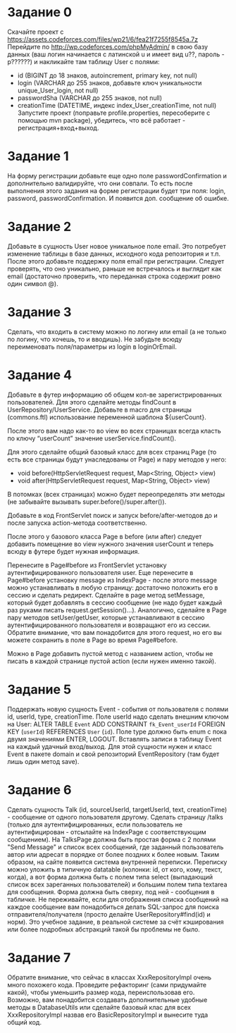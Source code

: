 # Задание 0 
Скачайте проект с https://assets.codeforces.com/files/wp21/6/fea21f7255f8545a.7z Перейдите по http://wp.codeforces.com/phpMyAdmin/ в свою базу данных (ваш логин начинается с латинской u и имеет вид u??, пароль - p??????) и накликайте там таблицу User с полями:
* id (BIGINT до 18 знаков, autoincrement, primary key, not null)
* login (VARCHAR до 255 знаков, добавьте ключ уникальности unique_User_login, not null)
* passwordSha (VARCHAR до 255 знаков, not null)
* creationTime (DATETIME, индекс index_User_creationTime, not null)
Запустите проект (поправьте profile.properties, пересоберите с помощью mvn package), убедитесь, что всё работает - регистрация+вход+выход.
# Задание 1
На форму регистрации добавьте еще одно поле passwordConfirmation и дополнительно валидируйте, что они совпали. То есть после выполнения этого задания на форме регистрации будет три поля: login, password, passwordConfirmation. И появится доп. сообщение об ошибке.

# Задание 2
Добавьте в сущность User новое уникальное поле email. Это потребует изменение таблицы в базе данных, исходного кода репозитория и т.п. После этого добавьте поддержку поля email при регистрации. Следует проверять, что оно уникально, раньше не встречалось и выглядит как email (достаточно проверить, что переданная строка содержит ровно один символ @).
# Задание 3
Сделать, что входить в систему можно по логину или email (а не только по логину, что хочешь, то и вводишь). Не забудьте всюду переименовать поля/параметры из login в loginOrEmail.
# Задание 4
Добавьте в футер информацию об общем кол-ве зарегистрированных пользователей. Для этого сделайте методы findCount в UserRepository/UserService. Добавьте в macro для страницы (commons.ftl) использование переменной шаблона ${userCount}.

После этого вам надо как-то во view во всех страницах всегда класть по ключу “userCount” значение userService.findCount().

Для этого сделайте общий базовый класс для всех страниц Page (то есть все страницы будут унаследованы от Page) и пару методов у него:
- void before(HttpServletRequest request, Map<String, Object> view)
- void after(HttpServletRequest request, Map<String, Object> view)

В потомках (всех страницах) можно будет переопределять эти методы (не забывайте вызывать super.before()/super.after()).

Добавьте в код FrontServlet поиск и запуск before/after-методов до и после запуска action-метода соответственно.

После этого у базового класса Page в before (или after) следует добавить помещение во view нужного значения userCount и теперь всюду в футере будет нужная информация.

Перенесите в Page#before из FrontServlet установку аутентифицированного пользователя user. Еще перенесите в Page#before установку message из IndexPage - после этого message можно устанавливать в любую страницу: достаточно положить его в сессию и сделать редирект. Сделайте в page метод setMessage, который будет добавлять в сессию сообщение (не надо будет каждый раз руками писать request.getSession()...). Аналогично, сделайте в Page пару методов setUser/getUser, которые устанавливают в сессию аутентифицированного пользователя и возвращают его из сессии. Обратите внимание, что вам понадобится для этого request, но его вы можете сохранить в поле в Page во время Page#before.

Можно в Page добавить пустой метод c названием action, чтобы не писать в каждой странице пустой action (если нужен именно такой).
# Задание 5
Поддержать новую сущность Event - события от пользователя с полями id, userId, type, creationTime. Поле userId надо сделать внешним ключом на User: ALTER TABLE `Event` ADD CONSTRAINT `fk_Event_userId` FOREIGN KEY (`userId`) REFERENCES `User` (`id`).  Поле type должно быть enum с пока двумя значениями ENTER, LOGOUT. Вставлять записи в таблицу Event на каждый удачный вход/выход. Для этой сущности нужен и класс Event в пакете domain и свой репозиторий EventRepository (там будет лишь один метод save).
# Задание 6
Сделать сущность Talk (id, sourceUserId, targetUserId, text, creationTime) - сообщение от одного пользователя другому. Сделать страницу /talks (только для аутентифицированных, если пользователь не аутентифицирован - отсылайте на IndexPage с соответствующим сообщением). На TalksPage должна быть простая форма с 2 полями "Send Message" и список всех сообщений, где заданный пользователь автор или адресат  в порядке от более поздних к более новым. Таким образом, на сайте появится система внутренней переписки.
Переписку можно уложить в типичную datatable (колонки: id, от кого, кому, текст, когда), а вот форма должна быть с полем типа select (выпадающий список всех зареганных пользователей) и большим полем типа textarea для сообщения.
Форма должна быть сверху, под ней - сообщения в табличке.
Не переживайте, если для отображения списка сообщений на каждое сообщение вам понадобиться делать SQL-запрос для поиска отправителя/получателя (просто делайте UserRepository#find(id) и норм). Это учебное задание, в реальной системе за счёт кэширования или более подробных абстракций такой бы проблемы не было.
# Задание 7
Обратите внимание, что сейчас в классах XxxRepositoryImpl очень много похожего кода. Проведите рефакторинг (сами придумайте какой), чтобы уменьшить размер кода, переиспользовав его. Возможно, вам понадобится создавать дополнительные удобные методы в DatabaseUtils или сделайте базовый клас для всех XxxRepositoryImpl назвав его BasicRepositoryImpl и вынесите туда общий код.

